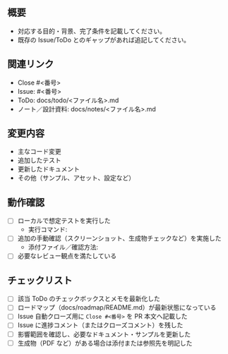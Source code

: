 ## 概要
- 対応する目的・背景、完了条件を記載してください。
- 既存の Issue/ToDo とのギャップがあれば追記してください。

## 関連リンク
- Close #<番号>
- Issue: #<番号>
- ToDo: docs/todo/<ファイル名>.md
- ノート／設計資料: docs/notes/<ファイル名>.md

## 変更内容
- 主なコード変更
- 追加したテスト
- 更新したドキュメント
- その他（サンプル、アセット、設定など）

## 動作確認
- [ ] ローカルで想定テストを実行した
  - 実行コマンド:
- [ ] 追加の手動確認（スクリーンショット、生成物チェックなど）を実施した
  - 添付ファイル／確認方法:
- [ ] 必要なレビュー観点を満たしている

## チェックリスト
- [ ] 該当 ToDo のチェックボックスとメモを最新化した
- [ ] ロードマップ（docs/roadmap/README.md）が最新状態になっている
- [ ] Issue 自動クローズ用に `Close #<番号>` を PR 本文へ記載した
- [ ] Issue に進捗コメント（またはクローズコメント）を残した
- [ ] 影響範囲を確認し、必要なドキュメント・サンプルを更新した
- [ ] 生成物（PDF など）がある場合は添付または参照先を明記した
